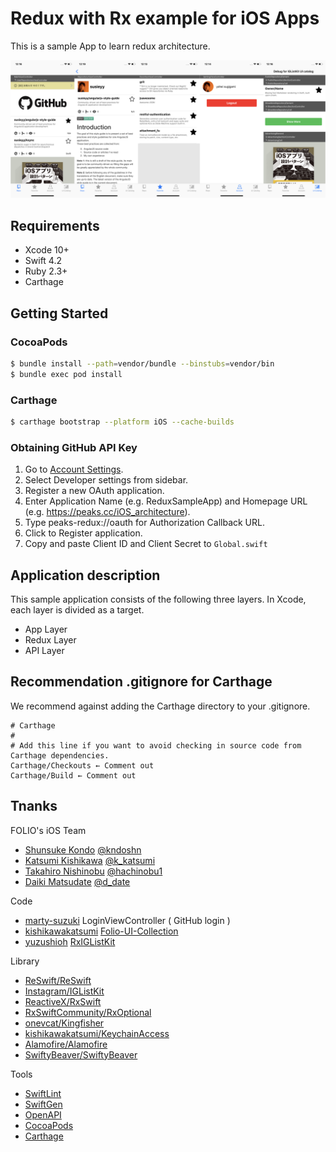 # Redux with Rx example for iOS Apps

This is a sample App to learn redux architecture.

![](App.png)


## Requirements

- Xcode 10+
- Swift 4.2
- Ruby 2.3+
- Carthage

## Getting Started

### CocoaPods

```sh
$ bundle install --path=vendor/bundle --binstubs=vendor/bin
$ bundle exec pod install
```

### Carthage

```sh
$ carthage bootstrap --platform iOS --cache-builds
```

### Obtaining GitHub API Key

1. Go to [Account Settings](https://github.com/settings/profile).
1. Select Developer settings from sidebar.
1. Register a new OAuth application.
1. Enter Application Name (e.g. ReduxSampleApp) and Homepage URL (e.g. https://peaks.cc/iOS_architecture).
1. Type peaks-redux://oauth for Authorization Callback URL.
1. Click to Register application.
1. Copy and paste Client ID and Client Secret to `Global.swift`


## Application description

This sample application consists of the following three layers.
In Xcode, each layer is divided as a target.

- App Layer
- Redux Layer
- API Layer

## Recommendation .gitignore for Carthage

We recommend against adding the Carthage directory to your .gitignore.

```.gitignore
# Carthage
#
# Add this line if you want to avoid checking in source code from Carthage dependencies.
Carthage/Checkouts ← Comment out
Carthage/Build ← Comment out
```

## Tnanks

FOLIO's iOS Team

- [Shunsuke Kondo](https://github.com/kndoshn) [@kndoshn](https://twitter.com/kndoshn)
- [Katsumi Kishikawa](https://github.com/kishikawakatsumi) [@k_katsumi](https://twitter.com/k_katsumi)
- [Takahiro Nishinobu](https://github.com/hachinobu) [@hachinobu1](https://twitter.com/hachinobu1)
- [Daiki Matsudate](https://github.com/d-date) [@d_date](https://twitter.com/d_date)

Code

- [marty-suzuki](https://github.com/marty-suzuki) LoginViewController ( GitHub login )
- [kishikawakatsumi](https://github.com/kishikawakatsumi) [Folio-UI-Collection](https://github.com/folio-sec/Folio-UI-Collection)
- [yuzushioh](https://github.com/yuzushioh) [RxIGListKit](https://github.com/yuzushioh/RxIGListKit)

Library

- [ReSwift/ReSwift](https://github.com/ReSwift/ReSwift)
- [Instagram/IGListKit](https://github.com/Instagram/IGListKit)
- [ReactiveX/RxSwift](https://github.com/ReactiveX/RxSwift)
- [RxSwiftCommunity/RxOptional](https://github.com/RxSwiftCommunity/RxOptional)
- [onevcat/Kingfisher](https://github.com/onevcat/Kingfisher)
- [kishikawakatsumi/KeychainAccess](https://github.com/kishikawakatsumi/KeychainAccess)
- [Alamofire/Alamofire](https://github.com/Alamofire/Alamofire)
- [SwiftyBeaver/SwiftyBeaver](https://github.com/SwiftyBeaver/SwiftyBeaver)

Tools

- [SwiftLint](https://github.com/realm/SwiftLint)
- [SwiftGen](https://github.com/SwiftGen/SwiftGen)
- [OpenAPI](https://github.com/OAI/OpenAPI-Specification)
- [CocoaPods](https://cocoapods.org/)
- [Carthage](https://github.com/Carthage/Carthage)
